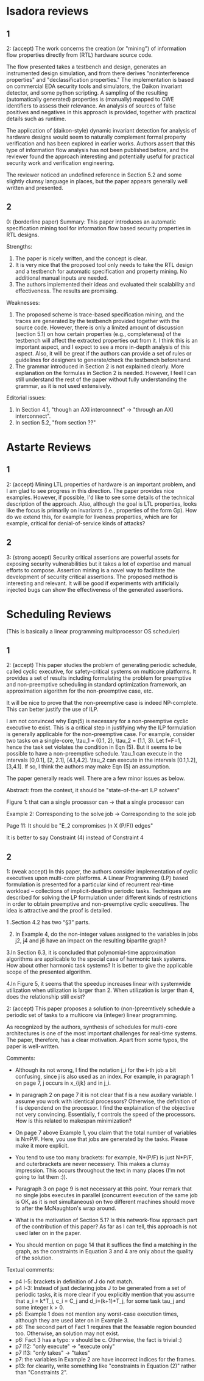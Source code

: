 # Isadora reviews

## 1

2: (accept)
The work concerns the creation (or "mining") of information flow properties directly from (RTL) hardware source code.

The flow presented takes a testbench and design, generates an instrumented design simulation, and from there derives "noninterference properties" and "declassification properties." The implementation is based on commercial EDA security tools and simulators, the Daikon invariant detector, and some python scripting. A sampling of the resulting (automatically generated) properties is (manually) mapped to CWE identifiers to assess their relevance. An analysis of sources of false positives and negatives in this approach is provided, together with practical details such as runtime.

The application of (daikon-style) dynamic invariant detection for analysis of hardware designs would seem to naturally complement formal property verification and has been explored in earlier works. Authors assert that this type of information flow analysis has not been published before, and the reviewer found the approach interesting and potentially useful for practical security work and verification engineering.

The reviewer noticed an undefined reference in Section 5.2 and some slightly clumsy language in places, but the paper appears generally well written and presented.

## 2

0: (borderline paper)
Summary: This paper introduces an automatic specification mining tool for information flow based security properties in RTL designs.

Strengths:
1. The paper is nicely written, and the concept is clear.
2. It is very nice that the proposed tool only needs to take the RTL design and a testbench for automatic specification and property mining. No additional manual inputs are needed.
3. The authors implemented their ideas and evaluated their scalability and effectiveness. The results are promising.

Weaknesses:
1. The proposed scheme is trace-based specification mining, and the traces are generated by the testbench provided together with the source code. However, there is only a limited amount of discussion (section 5.1) on how certain properties (e.g., completeness) of the testbench will affect the extracted properties out from it. I think this is an important aspect, and I expect to see a more in-depth analysis of this aspect. Also, it will be great if the authors can provide a set of rules or guidelines for designers to generate/check the testbench beforehand.
2. The grammar introduced in Section 2 is not explained clearly. More explanation on the formulas in Section 2 is needed. However, I feel I can still understand the rest of the paper without fully understanding the grammar, as it is not used extensively.

Editorial issues:
1. In Section 4.1, "though an AXI interconnect" -> "through an AXI interconnect".
2. In section 5.2, "from section ??"

# Astarte Reviews

## 1
2: (accept)
Mining LTL properties of hardware is an important problem, and I am glad to see progress in this direction. The paper provides nice examples. However, if possible, I'd like to see some details of the technical description of the approach. Also, although the goal is LTL properties, looks like the focus is primarily on invariants (i.e., properties of the form Gp). How do we extend this, for example for liveness properties, which are for example, critical for denial-of-service kinds of attacks?

## 2
3: (strong accept)
Security critical assertions are powerful assets for exposing security vulnerabilities but it takes a lot of expertise and manual efforts to compose. Assertion mining is a novel way to facilitate the development of security critical assertions. The proposed method is interesting and relevant. It will be good if experiments with artificially injected bugs can show the effectiveness of the generated assertions.

# Scheduling Reviews

(This is basically a linear programming multiprocessor OS scheduler)

## 1

2: (accept)
This paper studies the problem of generating periodic schedule, called cyclic executive, for safety-critical systems on multicore platforms. It provides a set of results including formulating the problem for preemptive and non-preemptive scheduling in standard optimization framework, an approximation algorithm for the non-preemptive case, etc.


It will be nice to prove that the non-preemptive case is indeed NP-complete. This can better justify the use of ILP.

I am not convinced why Eqn(5) is necessary for a non-preemptive cyclic executive to exist. This is a critical step in justifying why the ILP formulation is generally applicable for the non-preemptive case. For example, consider two tasks on a single-core, \tau_1 = (0.1, 2), \tau_2 = (1.1, 3). Let f=F=1, hence the task set violates the condition in Eqn (5). But it seems to be possible to have a non-preemptive schedule. \tau_1 can execute in the intervals [0,0.1], [2, 2.1], [4.1,4.2]. \tau_2 can execute in the intervals [0.1,1.2], [3,4.1]. If so, I think the authors may make Eqn (5) an assumption.

The paper generally reads well. There are a few minor issues as below.

Abstract:
from the context, it should be "state-of-the-art ILP solvers"

Figure 1:
that can a single processor can -> that a single processor can

Example 2:
Corresponding to the solve job -> Corresponding to the sole job

Page 11:
It should be "E_2 compromises (n X (P/F)) edges"

It is better to say Constraint (4) instead of Constraint 4

## 2

1: (weak accept)
In this paper, the authors consider implementation of cyclic executives upon multi-core platforms. A Linear Programming (LP) based formulation is presented for a particular kind of recurrent real-time workload – collections of implicit-deadline periodic tasks. Techniques are described for solving the LP formulation under different kinds of restrictions in order to obtain preemptive and non-preemptive cyclic executives. The idea is attractive and the proof is detailed.


1 .Section 4.2 has two “§3” parts.

2. In Example 4, do the non-integer values assigned to the variables in jobs j2, j4 and j6 have an impact on the resulting bipartite graph?

3.In Section 6.3, it is concluded that polynomial-time approximation algorithms are applicable to the special case of harmonic task systems. How about other harmonic task systems? It is better to give the applicable scope of the presented algorithm.

4.In Figure 5, it seems that the speedup increases linear with systemwide utilization when utilization is larger than 2. When utilization is larger than 4, does the relationship still exist?

2: (accept)
This paper proposes a solution to (non-)preemtively schedule a periodic set of tasks to a multicore via (integer) linear programming.

As recognized by the authors, synthesis of schedules for multi-core architectures is one of the most important challenges for real-time systems. The paper, therefore, has a clear motivation. Apart from some typos, the paper is well-written.

Comments:

- Although its not wrong, I find the notation j_i for the i-th job a bit confusing, since j is also used as an index. For example, in paragraph 1 on page 7, j occurs in x_{ijk} and in j_i.

- In paragraph 2 on page 7 it is not clear that f is a new auxilary variable. I assume you work with identical processors? Otherwise, the definition of f is dependend on the processor. I find the explaination of the objective not very convincing. Essentially, f controls the speed of the processors. How is this related to makespan minimization?

- On page 7 above Example 1, you claim that the total number of variables is N*m*P/F. Here, you use that jobs are generated by the tasks. Please make it more explicit.

- You tend to use too many brackets: for example, N*(P/F) is just N*P/F, and outerbrackets are never necessery. This makes a clumsy impression. This occurs throughout the text in many places (I'm not going to list them :)).

- Paragraph 3 on page 9 is not necessary at this point. Your remark that no single jobs executes in parallel (concurrent execution of the same job is OK, as it is not simultaneous) on two different machines should move to after the McNaughton's wrap around.

- What is the motivation of Section 5.1? Is this network-flow approach part of the contribution of this paper? As far as I can tell, this approach is not used later on in the paper.

- You should mention on page 14 that it suffices the find a matching in the graph, as the constraints in Equation 3 and 4 are only about the quality of the solution.

Textual comments:

- p4 l-5: brackets in definition of J do not match.
- p4 l-3: Instead of just declaring jobs J to be generated from a set of periodic tasks, it is more clear if you explicitly mention that you assume that a_i = k*T_j, c_i = C_j and d_i=(k+1)*T_j, for some task tau_j and some integer k > 0.
- p5: Example 1 does not mention any worst-case execution times, although they are used later on in Example 3.
- p6: The second part of Fact 1 requires that the feasable region bounded too. Otherwise, an solution may not exist.
- p6: Fact 3 has a typo: v should be c. Otherwise, the fact is trivial :)
- p7 l12: "only execute" -> "execute only"
- p7 l13: "only takes" -> "takes"
- p7: the variables in Example 2 are have incorrect indices for the frames.
- p13: for clearity, write something like "constraints in Equation (2)" rather than "Constraints 2".
